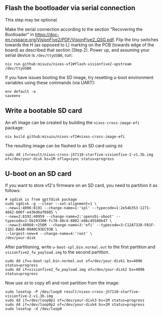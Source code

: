 ## Flash the bootloader via serial connection

This step may be optional.

Make the serial connection according to the section "Recovering the Bootloader" in <https://doc-en.rvspace.org/VisionFive2/PDF/VisionFive2_QSG.pdf>.
Flip the tiny switches towards the H (as opposed to L) marking on the PCB (towards edge of the board) as described that section (Step 2).
Power up, and assuming your serial device is `/dev/ttyUSB0`, run:

```shellSession
nix run github:misuzu/nixos-vf2#flash-visionfive2-upstream /dev/ttyUSB0
```

If you have issues booting the SD image, try resetting u-boot environment variables using these commands (via UART):

```
env default -a
saveenv
```

## Write a bootable SD card

An efi image can be created by building the `nixos-cross-image-efi` package:

```shell
nix build github:misuzu/nixos-vf2#nixos-cross-image-efi
```

The resulting image can be flashed to an SD card using `dd`:

```shell
sudo dd if=result/nixos-cross-jh7110-starfive-visionfive-2-v1.3b.img of=/dev/your-disk bs=1M oflag=sync status=progress
```

## U-boot on an SD card

If you want to store vf2's firmware on an SD card, you need to partition it as follows:

```shell
# sgdisk is from gptfdisk package
sudo sgdisk -g --clear --set-alignment=1 \
--new=1:4096:8191 --change-name=1:'spl' --typecode=1:2e54b353-1271-4842-806f-e436d6af6985 \
--new=2:8192:40959 --change-name=2:'opensbi-uboot' --typecode=2:5b193300-fc78-40cd-8002-e86c45580b47 \
--new=3:40960:+256M --change-name=3:'efi' --typecode=3:C12A7328-F81F-11D2-BA4B-00A0C93EC93B \
--largest-new=4 --change-name=4:'root' \
/dev/your-disk
```

After partitioning, write `u-boot-spl.bin.normal.out` to the first partition and `visionfive2_fw_payload.img` to the second partition.
```shell
sudo dd if=u-boot-spl.bin.normal.out of=/dev/your-disk1 bs=4096 status=progress
sudo dd if=visionfive2_fw_payload.img of=/dev/your-disk2 bs=4096 status=progress
```

Now use `dd` to copy efi and root partition from the image:
```shell
sudo losetup -P /dev/loop0 result/nixos-cross-jh7110-starfive-visionfive-2-v1.3b.img
sudo dd if=/dev/loop0p1 of=/dev/your-disk3 bs=1M status=progress
sudo dd if=/dev/loop0p2 of=/dev/your-disk4 bs=1M status=progress
sudo losetup -d /dev/loop0
```
